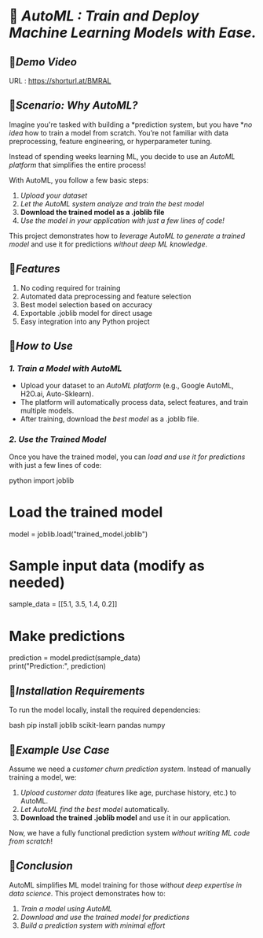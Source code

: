 # 🤖 *AutoML : Train and Deploy Machine Learning Models with Ease.* 

## 📌*Demo Video*
URL : https://shorturl.at/BMRAL

## 📌*Scenario: Why AutoML?*  

Imagine you're tasked with building a *prediction system, but you have **no idea* how to train a model from scratch. You’re not familiar with data preprocessing, feature engineering, or hyperparameter tuning.  

Instead of spending weeks learning ML, you decide to use an *AutoML platform* that simplifies the entire process!  

With AutoML, you follow a few basic steps:  
1. *Upload your dataset*  
2. *Let the AutoML system analyze and train the best model*  
3. **Download the trained model as a .joblib file**  
4. *Use the model in your application with just a few lines of code!*  

This project demonstrates how to *leverage AutoML to generate a trained model* and use it for predictions *without deep ML knowledge*.  


## 📌*Features*  
1. No coding required for training  
2. Automated data preprocessing and feature selection  
3. Best model selection based on accuracy  
4. Exportable .joblib model for direct usage  
5. Easy integration into any Python project  


## 📌*How to Use*  

### *1. Train a Model with AutoML*  
- Upload your dataset to an *AutoML platform* (e.g., Google AutoML, H2O.ai, Auto-Sklearn).  
- The platform will automatically process data, select features, and train multiple models.  
- After training, download the *best model* as a .joblib file.  

### *2. Use the Trained Model*  

Once you have the trained model, you can *load and use it for predictions* with just a few lines of code:  

python
import joblib  

# Load the trained model
model = joblib.load("trained_model.joblib")  

# Sample input data (modify as needed)
sample_data = [[5.1, 3.5, 1.4, 0.2]]

# Make predictions
prediction = model.predict(sample_data)  
print("Prediction:", prediction)


## 📌*Installation Requirements*  

To run the model locally, install the required dependencies:  

bash
pip install joblib scikit-learn pandas numpy




## 📌*Example Use Case* 

Assume we need a *customer churn prediction system*. Instead of manually training a model, we:  

1. *Upload customer data* (features like age, purchase history, etc.) to AutoML.  
2. *Let AutoML find the best model* automatically.  
3. **Download the trained .joblib model** and use it in our application.  

Now, we have a fully functional prediction system *without writing ML code from scratch*!  


## 📌*Conclusion*  

AutoML simplifies ML model training for those *without deep expertise in data science*. This project demonstrates how to:  

1. *Train a model using AutoML*  
2. *Download and use the trained model for predictions*  
3. *Build a prediction system with minimal effort*
